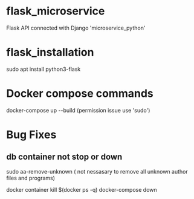 # flask_microservice

Flask API connected with Django 'microservice_python'

# flask_installation

sudo apt install python3-flask

# Docker compose commands

docker-compose up --build   (permission issue use 'sudo')

# Bug Fixes

## db container not stop or down

sudo aa-remove-unknown ( not nessasary to remove all unknown author files and programs)

docker container kill $(docker ps -q)
docker-compose down
